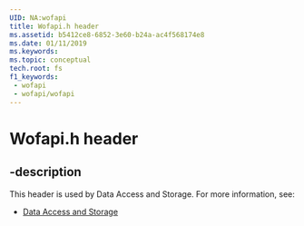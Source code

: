 ```yaml
---
UID: NA:wofapi
title: Wofapi.h header
ms.assetid: b5412ce8-6852-3e60-b24a-ac4f568174e8
ms.date: 01/11/2019
ms.keywords: 
ms.topic: conceptual
tech.root: fs
f1_keywords:
 - wofapi
 - wofapi/wofapi
---
```


# Wofapi.h header


## -description

This header is used by Data Access and Storage. For more information, see:

- [Data Access and Storage](../_fs/index.md)

